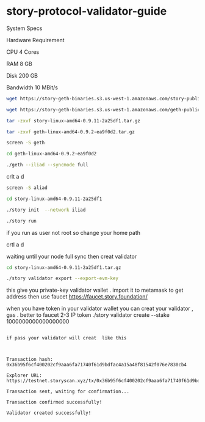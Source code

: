 # story-protocol-validator-guide

System Specs

Hardware	Requirement

CPU	4 Cores

RAM	8 GB

Disk	200 GB

Bandwidth	10 MBit/s
```bash
wget https://story-geth-binaries.s3.us-west-1.amazonaws.com/story-public/story-linux-amd64-0.9.11-2a25df1.tar.gz
```
```bash
wget https://story-geth-binaries.s3.us-west-1.amazonaws.com/geth-public/geth-linux-amd64-0.9.2-ea9f0d2.tar.gz
```
```bash
tar -zxvf story-linux-amd64-0.9.11-2a25df1.tar.gz
```
```bash
tar -zxvf geth-linux-amd64-0.9.2-ea9f0d2.tar.gz
```
```bash
screen -S geth
```
```bash
cd geth-linux-amd64-0.9.2-ea9f0d2
```
```bash
./geth --iliad --syncmode full
```
crlt a d 
```bash
screen -S aliad
```
```bash
cd story-linux-amd64-0.9.11-2a25df1
```
```bash
./story init  --network iliad
```
```bash
./story run  
```
if  you run as user not root so change your home path 

crtl a d 

waiting until your node full sync  then creat validator  
```bash
cd story-linux-amd64-0.9.11-2a25df1.tar.gz
```
```bash
./story validator export --export-evm-key
```

this give you private-key validator wallet  . import it to metamask to get address then use faucet https://faucet.story.foundation/

when you have token in your validator wallet you can creat your validator , gas . better to faucet 2-3 IP token 
./story validator create --stake 1000000000000000000
```

if pass your validator will creat  like this 



Transaction hash: 0x36b95f6cf400202cf9aaa6fa71740f61d9bdfac4a15a48f81542f076e7830cb4

Explorer URL: https://testnet.storyscan.xyz/tx/0x36b95f6cf400202cf9aaa6fa71740f61d9bdfac4a15a48f81542f076e7830cb4

Transaction sent, waiting for confirmation...

Transaction confirmed successfully!

Validator created successfully!








